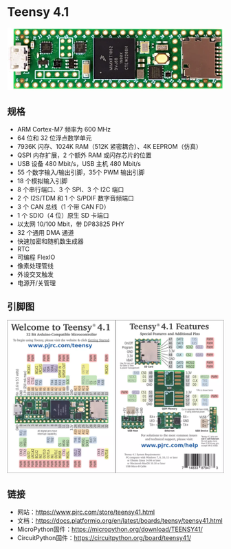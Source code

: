 # Teensy 4.1


![](teensy4.1.webp)

## 规格

* ARM Cortex-M7 频率为 600 MHz
* 64 位和 32 位浮点数学单元
* 7936K 闪存、1024K RAM（512K 紧密耦合）、4K EEPROM（仿真）
* QSPI 内存扩展，2 个额外 RAM 或闪存芯片的位置
* USB 设备 480 Mbit/s，USB 主机 480 Mbit/s
* 55 个数字输入/输出引脚，35个 PWM 输出引脚
* 18 个模拟输入引脚
* 8 个串行端口、3 个 SPI、3 个 I2C 端口
* 2 个 I2S/TDM 和 1 个 S/PDIF 数字音频端口
* 3 个 CAN 总线（1 个带 CAN FD）
* 1 个 SDIO（4 位）原生 SD 卡端口
* 以太网 10/100 Mbit，带 DP83825 PHY
* 32 个通用 DMA 通道
* 快速加密和随机数生成器
* RTC
* 可编程 FlexIO
* 像素处理管线
* 外设交叉触发
* 电源开/关管理


## 引脚图

![](teensy4.1_pinout.webp)

## 链接

- 网站：https://www.pjrc.com/store/teensy41.html
- 文档：https://docs.platformio.org/en/latest/boards/teensy/teensy41.html
- MicroPython固件：https://micropython.org/download/TEENSY41/
- CircuitPython固件：https://circuitpython.org/board/teensy41/
